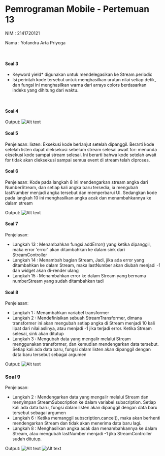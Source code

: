 # Pemrograman Mobile - Pertemuan 13

NIM : 2141720121

Nama : Yofandra Arta Priyoga

<br>

#### Soal 3
* Keyword yield* digunakan untuk mendelegasikan ke Stream.periodic
* Isi perintah kode tersebut untuk menghasilkan urutan nilai setiap detik, dan fungsi ini menghasilkan warna dari arrays colors berdasarkan indeks yang dihitung dari waktu.
<br>

#### Soal 4
Output: 
![Alt text](docs/soal4.gif)
<br>

#### Soal 5
Penjelasan:
listen: Eksekusi kode berlanjut setelah dipanggil. Berarti kode setelah listen dapat dieksekusi sebelum stream selesai
await for: menunda eksekusi kode sampai stream selesai. Ini berarti bahwa kode setelah await for tidak akan dieksekusi sampai semua event di stream telah diproses.

#### Soal 6
Penjelasan:
Kode pada langkah 8 ini mendengarkan stream angka dari NumberStream, dan setiap kali angka baru tersedia, ia mengubah lastNumber menjadi angka tersebut dan memperbarui UI. Sedangkan kode pada langkah 10 ini menghasilkan angka acak dan menambahkannya ke dalam stream

Output:
![Alt text](docs/soal6.gif)
<br>

#### Soal 7
Penjelasan:
* Langkah 13 : Menambahkan fungsi addError() yang ketika dipanggil, maka error 'error' akan ditambahkan ke dalam sink dari StreamController
* Langkah 14 : Menambah bagian Stream, Jadi, jika ada error yang ditambahkan ke dalam Stream, maka lastNumber akan diubah menjadi -1 dan widget akan di-render ulang
* Langkah 15 : Menambahkan error ke dalam Stream yang bernama numberStream yang sudah ditambahkan tadi

#### Soal 8
Penjelasan:
* Langkah 1 : Menambahkan variabel transformer
* Langkah 2 : Mendefinisikan sebuah StreamTransformer, dimana transformer ini akan mengubah setiap angka di Stream menjadi 10 kali lipat dari nilai aslinya, atau menjadi -1 jika terjadi error. Ketika Stream selesai, sink akan ditutup
* Langkah 3 : Mengubah data yang mengalir melalui Stream menggunakan transformer, dan kemudian mendengarkan data tersebut. Setiap kali ada data baru, fungsi dalam listen akan dipanggil dengan data baru tersebut sebagai argumen

Output:
![Alt text](docs/soal8.gif)
<br>

### Soal 9
Penjelasan:
* Langkah 2 : Mendengarkan data yang mengalir melalui Stream dan menyimpan StreamSubscription ke dalam variabel subscription. Setiap kali ada data baru, fungsi dalam listen akan dipanggil dengan data baru tersebut sebagai argumen
* Langkah 6 : Ketika memanggil subscription.cancel(), maka akan berhenti mendengarkan Stream dan tidak akan menerima data baru lagi.
* Langkah 8 : Menghasilkan angka acak dan menambahkannya ke dalam Stream, atau mengubah lastNumber menjadi -1 jika StreamController sudah ditutup.

Output:
![Alt text](docs/soal9.gif)
![Alt text](docs/soal9.png)
<br>